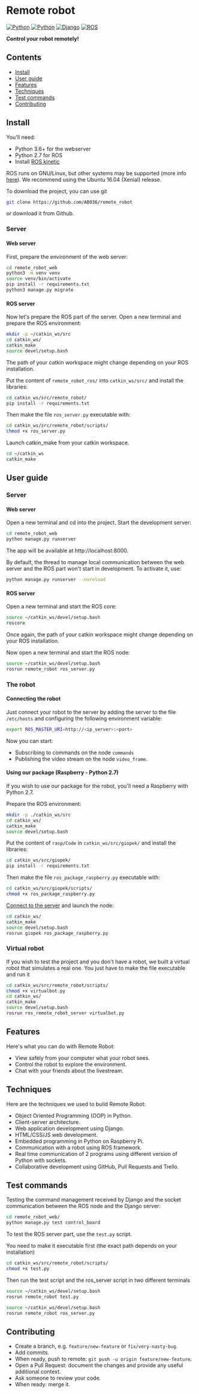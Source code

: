# Remote robot

[![Python](https://img.shields.io/badge/python-3.6-blue.svg?style=flat-square)](https://docs.python.org/3/)
[![Python](https://img.shields.io/badge/python-2.7-blue.svg?style=flat-square)](https://docs.python.org/2/)
[![Django](https://img.shields.io/badge/django-2.1-blue.svg?style=flat-square)](https://www.djangoproject.com)
[![ROS](https://img.shields.io/badge/ROS-kinetic-blue.svg)](http://wiki.ros.org/kinetic)

**Control your robot remotely!**

## Contents

- [Install](#install)
- [User guide](#user-guide)
- [Features](#features)
- [Techniques](#techniques)
- [Test commands](#test-commands)
- [Contributing](#contributing)


## Install

You'll need:
- Python 3.6+ for the webserver
- Python 2.7 for ROS
- Install [ROS kinetic](http://wiki.ros.org/kinetic)

ROS runs on GNU/Linux, but other systems may be supported (more info [here](http://wiki.ros.org/kinetic)). We recommend using the Ubuntu 16.04 (Xenial) release.


To download the project, you can use git
```bash
git clone https://github.com/AB036/remote_robot
```
or download it from Github.


### Server

#### Web server
First, prepare the environment of the web server:

```bash
cd remote_robot_web
python3 -m venv venv
source venv/bin/activate
pip install -r requirements.txt
python3 manage.py migrate
```

#### ROS server

Now let's prepare the ROS part of the server. Open a new terminal and prepare the ROS environment:
```bash
mkdir -p ~/catkin_ws/src
cd catkin_ws/
catkin_make
source devel/setup.bash
```
The path of your catkin workspace might change depending on your ROS installation.


Put the content of `remote_robot_ros/` into  `catkin_ws/src/` and install the libraries:
```bash
cd catkin_ws/src/remote_robot/
pip install -r requirements.txt
```

Then make the file `ros_server.py` executable with:
```bash
cd catkin_ws/src/remote_robot/scripts/
chmod +x ros_server.py
```

Launch catkin_make from your catkin workspace.
```bash
cd ~/catkin_ws
catkin_make
```


## User guide

### Server

#### Web server

Open a new terminal and cd into the project. Start the development server:	

 ```bash
cd remote_robot_web
python manage.py runserver	
```
The app will be available at http://localhost:8000.	

 By default, the thread to manage local communication between the web server and the ROS part won't start in development. To activate it, use:	

 ```bash
python manage.py runserver --noreload	
```

#### ROS server

Open a new terminal and start the ROS core:
```bash
source ~/catkin_ws/devel/setup.bash
roscore
```
Once again, the path of your catkin workspace might change depending on your ROS installation.


Now open a new terminal and start the ROS node:
```bash
source ~/catkin_ws/devel/setup.bash
rosrun remote_robot ros_server.py
```

### The robot
#### Connecting the robot
Just connect your robot to the server by adding the server to the file `/etc/hosts` and configuring the following environment variable:
```bash
export ROS_MASTER_URI=http://<ip_server>:<port>
```

Now you can start:
- Subscribing to commands on the node `commands`
- Publishing the video stream on the node `video_frame`.

#### Using our package (Raspberry - Python 2.7)
If you wish to use our package for the robot, you'll need a Raspberry with Python 2.7.

Prepare the ROS environment:
```bash
mkdir -p ./catkin_ws/src
cd catkin_ws/
catkin_make
source devel/setup.bash
```

Put the content of `rasp/Code` in  `catkin_ws/src/giopek/` and install the libraries:
```bash
cd catkin_ws/src/giopek/
pip install -r requirements.txt
```

Then make the file `ros_package_raspberry.py` executable with:
```bash
cd catkin_ws/src/giopek/scripts/
chmod +x ros_package_raspberry.py
```

[Connect to the server](#connecting-the-robot) and launch the node:
```bash
cd catkin_ws/
catkin_make
source devel/setup.bash
rosrun giopek ros_package_raspberry.py
```

### Virtual robot
If you wish to test the project and you don't have a robot, we built a virtual robot that simulates a real one. You just have to make the file executable and run it
```bash
cd catkin_ws/src/remote_robot/scripts/
chmod +x virtualbot.py
cd catkin_ws/
catkin_make
source devel/setup.bash
rosrun ros_remote_robot_server virtualbot.py
```

## Features

Here's what you can do with Remote Robot:

- View safely from your computer what your robot sees.
- Control the robot to explore the environment.
- Chat with your friends about the livestream.

## Techniques

Here are the techniques we used to build Remote Robot:

- Object Oriented Programming (OOP) in Python.
- Client-server architecture.
- Web application development using Django.
- HTML/CSS/JS web development.
- Embedded programming in Python on Raspberry Pi.
- Communication with a robot using ROS framework.
- Real time communication of 2 programs using different version of Python with sockets.
- Collaborative development using GitHub, Pull Requests and Trello.

## Test commands

Testing the command management received by Django and the socket communication between the ROS node and the Django server:
```bash
cd remote_robot_web/
python manage.py test control_board
```


To test the ROS server part, use the `test.py` script.

You need to make it executable first (the exact path depends on your installation)
```bash
cd catkin_ws/src/remote_robot/scripts/
chmod +x test.py
```

Then run the test script and the ros_server script in two different terminals
```bash
source ~/catkin_ws/devel/setup.bash
rosrun remote_robot test.py
```
```bash
source ~/catkin_ws/devel/setup.bash
rosrun remote_robot ros_server.py
```



## Contributing

- Create a branch, e.g. `feature/new-feature` or `fix/very-nasty-bug`.
- Add commits.
- When ready, push to remote: `git push -u origin feature/new-feature`.
- Open a Pull Request: document the changes and provide any useful additional context.
- Ask someone to review your code.
- When ready: merge it.
